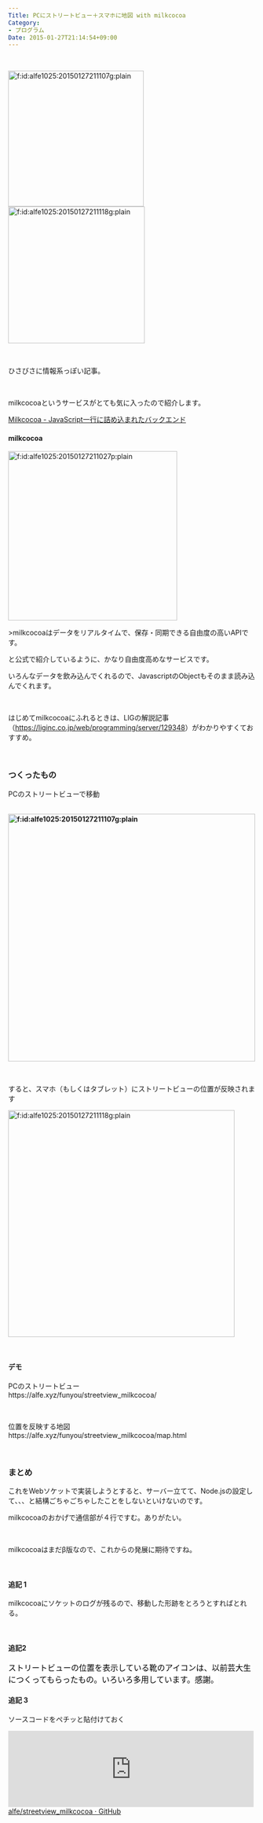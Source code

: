 ```yaml
---
Title: PCにストリートビュー＋スマホに地図 with milkcocoa
Category:
- プログラム
Date: 2015-01-27T21:14:54+09:00
---
```


<p> </p>
<p><img class="hatena-fotolife" title="f:id:alfe1025:20150127211107g:plain" src="https://cdn-ak.f.st-hatena.com/images/fotolife/a/alfe1025/20150127/20150127211107.gif" alt="f:id:alfe1025:20150127211107g:plain" width="276" /><img class="hatena-fotolife" title="f:id:alfe1025:20150127211118g:plain" src="https://cdn-ak.f.st-hatena.com/images/fotolife/a/alfe1025/20150127/20150127211118.gif" alt="f:id:alfe1025:20150127211118g:plain" width="278" /></p>
<p> </p>
<p>ひさびさに情報系っぽい記事。</p>
<p> </p>
<p>milkcocoaというサービスがとても気に入ったので紹介します。</p>
<p><a href="https://mlkcca.com/">Milkcocoa - JavaScript一行に詰め込まれたバックエンド</a></p>
<p><!-- more --></p>
<h4>milkcocoa </h4>
<p><img class="hatena-fotolife" title="f:id:alfe1025:20150127211027p:plain" src="https://cdn-ak.f.st-hatena.com/images/fotolife/a/alfe1025/20150127/20150127211027.png" alt="f:id:alfe1025:20150127211027p:plain" width="344" /></p>
<p>&gt;milkcocoaはデータをリアルタイムで、保存・同期できる自由度の高いAPIです。</p>
<p>と公式で紹介しているように、かなり自由度高めなサービスです。</p>
<p>いろんなデータを飲み込んでくれるので、JavascriptのObjectもそのまま読み込んでくれます。</p>
<p><strong><strong> </strong></strong></p>
<p>はじめてmilkcocoaにふれるときは、LIGの解説記事（<a href="https://liginc.co.jp/web/programming/server/129348">https://liginc.co.jp/web/programming/server/129348</a>）がわかりやすくておすすめ。</p>
<p><strong><strong> </strong></strong></p>

### つくったもの

<p>PCのストリートビューで移動</p>
<p><strong><strong> <img class="hatena-fotolife" title="f:id:alfe1025:20150127211107g:plain" src="https://cdn-ak.f.st-hatena.com/images/fotolife/a/alfe1025/20150127/20150127211107.gif" alt="f:id:alfe1025:20150127211107g:plain" width="503" /></strong></strong></p>
<p> </p>
<p>すると、スマホ（もしくはタブレット）にストリートビューの位置が反映されます</p>
<p><img class="hatena-fotolife" title="f:id:alfe1025:20150127211118g:plain" src="https://cdn-ak.f.st-hatena.com/images/fotolife/a/alfe1025/20150127/20150127211118.gif" alt="f:id:alfe1025:20150127211118g:plain" width="461" /></p>
<p><strong><strong> </strong></strong></p>
<h4>デモ</h4>
<p>PCのストリートビュー<br />https://alfe.xyz/funyou/streetview_milkcocoa/</p>
<p> </p>
<p>位置を反映する地図<br />https://alfe.xyz/funyou/streetview_milkcocoa/map.html</p>
<p><strong><strong> </strong></strong></p>

### まとめ

<p>これをWebソケットで実装しようとすると、サーバー立てて、Node.jsの設定して、、、と結構ごちゃごちゃしたことをしないといけないのです。</p>
<p>milkcocoaのおかげで通信部が４行ですむ。ありがたい。</p>
<p><strong><strong> </strong></strong></p>
<p>milkcocoaはまだβ版なので、これからの発展に期待ですね。</p>
<p><strong><strong> </strong></strong></p>
<h4>追記 1</h4>
<p>milkcocoaにソケットのログが残るので、移動した形跡をとろうとすればとれる。</p>
<p> </p>
<h4>追記2</h4>
<p><span style="color: #000000; font-family: 'Helvetica Neue', Helvetica, Arial, 'ヒラギノ角ゴ Pro W3', 'Hiragino Kaku Gothic Pro', メイリオ, Meiryo, 'ＭＳ Ｐゴシック', 'MS PGothic', sans-serif; font-size: 16px; font-style: normal; font-variant: normal; font-weight: normal; letter-spacing: normal; line-height: 24px; orphans: auto; text-align: start; text-indent: 0px; text-transform: none; white-space: normal; widows: auto; word-spacing: 0px; -webkit-text-stroke-width: 0px; display: inline !important; float: none; background-color: #ffffff;">ストリートビューの位置を表示している靴のアイコンは、以前芸大生につくってもらったもの。いろいろ多用しています。感謝。</span></p>
<h4>追記 3</h4>
<p>ソースコードをペチッと貼付けておく</p>
<p><iframe class="embed-card embed-webcard" style="width: 100%; height: 155px; max-width: 500px; margin: auto;" title="alfe/streetview_milkcocoa" src="https://hatenablog-parts.com/embed?url=https%3A%2F%2Fgithub.com%2Falfe%2Fstreetview_milkcocoa%2Ftree%2Fmaster" frameborder="0" scrolling="no">&amp;amp;amp;lt;a href="https://github.com/alfe/streetview_milkcocoa/tree/master" data-mce-href="https://github.com/alfe/streetview_milkcocoa/tree/master"&amp;amp;amp;gt;alfe/streetview_milkcocoa&amp;amp;amp;lt;/a&amp;amp;amp;gt;</iframe><br /> <a href="https://github.com/alfe/streetview_milkcocoa/tree/master">alfe/streetview_milkcocoa · GitHub</a></p>
<h4> </h4>
<p><strong><br /><br /></strong></p>
